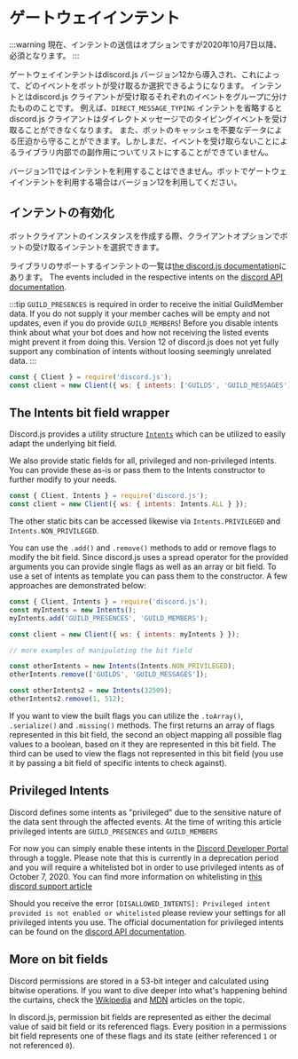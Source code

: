 # ゲートウェイインテント

:::warning
現在、インテントの送信はオプションですが2020年10月7日以降、必須となります。
:::

ゲートウェイインテントはdiscord.js バージョン12から導入され、これによって、どのイベントをボットが受け取るか選択できるようになります。 インテントとはdiscord.js クライアントが受け取るそれぞれのイベントをグループに分けたもののことです。 例えば、`DIRECT_MESSAGE_TYPING` インテントを省略するとdiscord.js クライアントはダイレクトメッセージでのタイピングイベントを受け取ることができなくなります。 また、ボットのキャッシュを不要なデータによる圧迫から守ることができます。しかしまだ、イベントを受け取らないことによるライブラリ内部での副作用についてリストにすることができていません。

<branch version="11.x">

バージョン11ではインテントを利用することはできません。ボットでゲートウェイインテントを利用する場合はバージョン12を利用してください。

</branch>

<branch version="12.x">

## インテントの有効化

ボットクライアントのインスタンスを作成する際、クライアントオプションでボットの受け取るインテントを選択できます。

ライブラリのサポートするインテントの一覧は[the discord.js documentation](https://discord.js.org/#/docs/main/stable/class/Intents?scrollTo=s-FLAGS)にあります。 The events included in the respective intents on the [discord API documentation](https://discordapp.com/developers/docs/topics/gateway#list-of-intents).

:::tip
`GUILD_PRESENCES` is required in order to receive the initial GuildMember data. If you do not supply it your member caches will be empty and not updates, even if you do provide `GUILD_MEMBERS`! Before you disable intents think about what your bot does and how not receiving the listed events might prevent it from doing this. Version 12 of discord.js does not yet fully support any combination of intents without loosing seemingly unrelated data.
:::

```js
const { Client } = require('discord.js');
const client = new Client({ ws: { intents: ['GUILDS', 'GUILD_MESSAGES'] } });
```

## The Intents bit field wrapper

Discord.js provides a utility structure [`Intents`](https://discord.js.org/#/docs/main/stable/class/Intents) which can be utilized to easily adapt the underlying bit field.

We also provide static fields for all, privileged and non-privileged intents. You can provide these as-is or pass them to the Intents constructor to further modify to your needs.

```js
const { Client, Intents } = require('discord.js');
const client = new Client({ ws: { intents: Intents.ALL } });
```

The other static bits can be accessed likewise via `Intents.PRIVILEGED` and `Intents.NON_PRIVILEGED`.

You can use the `.add()` and `.remove()` methods to add or remove flags to modify the bit field. Since discord.js uses a spread operator for the provided arguments you can provide single flags as well as an array or bit field. To use a set of intents as template you can pass them to the constructor. A few approaches are demonstrated below:

```js
const { Client, Intents } = require('discord.js');
const myIntents = new Intents();
myIntents.add('GUILD_PRESENCES', 'GUILD_MEMBERS');

const client = new Client({ ws: { intents: myIntents } });

// more examples of manipulating the bit field

const otherIntents = new Intents(Intents.NON_PRIVILEGED);
otherIntents.remove(['GUILDS', 'GUILD_MESSAGES']);

const otherIntents2 = new Intents(32509);
otherIntents2.remove(1, 512);
```

If you want to view the built flags you can utilize the `.toArray()`, `.serialize()` and `.missing()`  methods. The first returns an array of flags represented in this bit field, the second an object mapping all possible flag values to a boolean, based on it they are represented in this bit field. The third can be used to view the flags not represented in this bit field (you use it by passing a bit field of specific intents to check against).

## Privileged Intents

Discord defines some intents as "privileged" due to the sensitive nature of the data sent through the affected events. At the time of writing this article privileged intents are `GUILD_PRESENCES` and `GUILD_MEMBERS`

For now you can simply enable these intents in the [Discord Developer Portal](https://discordapp.com/developers/applications) through a toggle. Please note that this is currently in a deprecation period and you will require a whitelisted bot in order to use privileged intents as of October 7, 2020. You can find more information on whitelisting in [this discord support article](https://support.discordapp.com/hc/en-us/articles/360040720412-Bot-Verification-and-Data-Whitelisting)

Should you receive the error `[DISALLOWED_INTENTS]: Privileged intent provided is not enabled or whitelisted` please review your settings for all privileged intents you use. The official documentation for privileged intents can be found on the [discord API documentation](https://discordapp.com/developers/docs/topics/gateway#privileged-intents).

## More on bit fields

Discord permissions are stored in a 53-bit integer and calculated using bitwise operations. If you want to dive deeper into what's happening behind the curtains, check the [Wikipedia](https://en.wikipedia.org/wiki/Bit_field) and [MDN](https://developer.mozilla.org/en-US/docs/Web/JavaScript/Reference/Operators/Bitwise_Operators) articles on the topic.

In discord.js, permission bit fields are represented as either the decimal value of said bit field or its referenced flags. Every position in a permissions bit field represents one of these flags and its state (either referenced `1` or not referenced `0`).

</branch>
